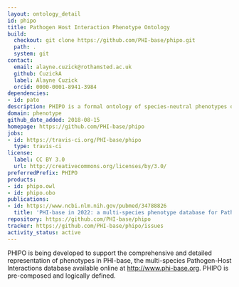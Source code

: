 ```yaml
---
layout: ontology_detail
id: phipo
title: Pathogen Host Interaction Phenotype Ontology
build:
  checkout: git clone https://github.com/PHI-base/phipo.git
  path: .
  system: git
contact:
  email: alayne.cuzick@rothamsted.ac.uk
  github: CuzickA
  label: Alayne Cuzick
  orcid: 0000-0001-8941-3984
dependencies:
- id: pato
description: PHIPO is a formal ontology of species-neutral phenotypes observed in pathogen-host interactions.
domain: phenotype
github_date_added: 2018-08-15
homepage: https://github.com/PHI-base/phipo
jobs:
- id: https://travis-ci.org/PHI-base/phipo
  type: travis-ci
license:
  label: CC BY 3.0
  url: http://creativecommons.org/licenses/by/3.0/
preferredPrefix: PHIPO
products:
- id: phipo.owl
- id: phipo.obo
publications:
- id: https://www.ncbi.nlm.nih.gov/pubmed/34788826
  title: 'PHI-base in 2022: a multi-species phenotype database for Pathogen-Host Interactions'
repository: https://github.com/PHI-base/phipo
tracker: https://github.com/PHI-base/phipo/issues
activity_status: active
---
```


PHIPO is being developed to support the comprehensive and detailed representation of phenotypes in PHI-base, the multi-species Pathogen-Host Interactions database available online at <http://www.phi-base.org>. PHIPO is pre-composed and logically defined.
